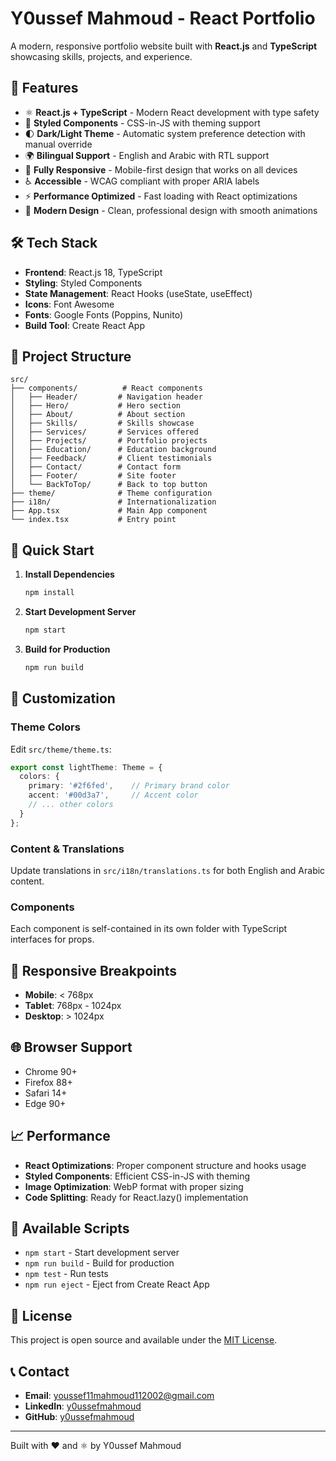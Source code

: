 # Y0ussef Mahmoud - React Portfolio

A modern, responsive portfolio website built with **React.js** and **TypeScript** showcasing skills, projects, and experience.

## 🚀 Features

- ⚛️ **React.js + TypeScript** - Modern React development with type safety
- 💅 **Styled Components** - CSS-in-JS with theming support
- 🌓 **Dark/Light Theme** - Automatic system preference detection with manual override
- 🌍 **Bilingual Support** - English and Arabic with RTL support
- 📱 **Fully Responsive** - Mobile-first design that works on all devices
- ♿ **Accessible** - WCAG compliant with proper ARIA labels
- ⚡ **Performance Optimized** - Fast loading with React optimizations
- 🎨 **Modern Design** - Clean, professional design with smooth animations

## 🛠️ Tech Stack

- **Frontend**: React.js 18, TypeScript
- **Styling**: Styled Components
- **State Management**: React Hooks (useState, useEffect)
- **Icons**: Font Awesome
- **Fonts**: Google Fonts (Poppins, Nunito)
- **Build Tool**: Create React App

## 📁 Project Structure

```
src/
├── components/          # React components
│   ├── Header/         # Navigation header
│   ├── Hero/           # Hero section
│   ├── About/          # About section
│   ├── Skills/         # Skills showcase
│   ├── Services/       # Services offered
│   ├── Projects/       # Portfolio projects
│   ├── Education/      # Education background
│   ├── Feedback/       # Client testimonials
│   ├── Contact/        # Contact form
│   ├── Footer/         # Site footer
│   └── BackToTop/      # Back to top button
├── theme/              # Theme configuration
├── i18n/               # Internationalization
├── App.tsx             # Main App component
└── index.tsx           # Entry point
```

## 🚀 Quick Start

1. **Install Dependencies**
   ```bash
   npm install
   ```

2. **Start Development Server**
   ```bash
   npm start
   ```

3. **Build for Production**
   ```bash
   npm run build
   ```

## 🎨 Customization

### Theme Colors
Edit `src/theme/theme.ts`:
```typescript
export const lightTheme: Theme = {
  colors: {
    primary: '#2f6fed',    // Primary brand color
    accent: '#00d3a7',     // Accent color
    // ... other colors
  }
};
```

### Content & Translations
Update translations in `src/i18n/translations.ts` for both English and Arabic content.

### Components
Each component is self-contained in its own folder with TypeScript interfaces for props.

## 📱 Responsive Breakpoints

- **Mobile**: < 768px
- **Tablet**: 768px - 1024px  
- **Desktop**: > 1024px

## 🌐 Browser Support

- Chrome 90+
- Firefox 88+
- Safari 14+
- Edge 90+

## 📈 Performance

- **React Optimizations**: Proper component structure and hooks usage
- **Styled Components**: Efficient CSS-in-JS with theming
- **Image Optimization**: WebP format with proper sizing
- **Code Splitting**: Ready for React.lazy() implementation

## 🔧 Available Scripts

- `npm start` - Start development server
- `npm run build` - Build for production
- `npm test` - Run tests
- `npm run eject` - Eject from Create React App

## 📝 License

This project is open source and available under the [MIT License](LICENSE).

## 📞 Contact

- **Email**: youssef11mahmoud112002@gmail.com
- **LinkedIn**: [y0ussefmahmoud](https://www.linkedin.com/in/y0ussefmahmoud/)
- **GitHub**: [y0ussefmahmoud](https://github.com/y0ussefmahmoud)

---

Built with ❤️ and ⚛️ by Y0ussef Mahmoud
